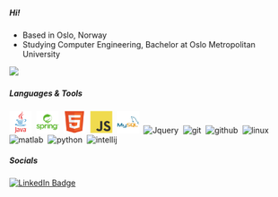 ##### Hi! 

- Based in Oslo, Norway
- Studying Computer Engineering, Bachelor at Oslo Metropolitan University
 

<img src="https://github-readme-stats.vercel.app/api/top-langs?username=zluvsand&layout=compact"/>



##### Languages & Tools   

<div>     
  <img src="https://github.com/devicons/devicon/blob/master/icons/java/java-original-wordmark.svg" title="Java" alt="Java" width="40" height="40"/>&nbsp;
  <img src="https://github.com/devicons/devicon/blob/master/icons/spring/spring-original-wordmark.svg" title="Spring" alt="Spring" width="40" height="40"/>&nbsp;
  <img src="https://github.com/devicons/devicon/blob/master/icons/html5/html5-original.svg" title="HTML5" alt="HTML" width="40" height="40"/>&nbsp;
  <img src="https://github.com/devicons/devicon/blob/master/icons/javascript/javascript-original.svg" title="JavaScript" alt="JavaScript" width="40" height="40"/>&nbsp;
  <img src="https://github.com/devicons/devicon/blob/master/icons/mysql/mysql-original-wordmark.svg" title="MySQL"  alt="MySQL" width="40" height="40"/>&nbsp;
  <img src="https://cdn.jsdelivr.net/gh/devicons/devicon/icons/jquery/jquery-original-wordmark.svg" title="Jquery"  alt="Jquery" width="40" height="40"/>&nbsp;     
  <img src="https://cdn.jsdelivr.net/gh/devicons/devicon/icons/git/git-original-wordmark.svg" title="git" alt="git" width="40" height="40"/>&nbsp;
  <img src="https://cdn.jsdelivr.net/gh/devicons/devicon/icons/github/github-original-wordmark.svg" title="github" alt="github" width="40" height="40"/>&nbsp;
  <img src="https://cdn.jsdelivr.net/gh/devicons/devicon/icons/linux/linux-original.svg" title="linux" alt="linux" width="40" height="40"/>&nbsp;
  <img src="https://cdn.jsdelivr.net/gh/devicons/devicon/icons/matlab/matlab-original.svg" title="matlab" alt="matlab" width="40" height="40"/>&nbsp;
  <img src="https://cdn.jsdelivr.net/gh/devicons/devicon/icons/python/python-original-wordmark.svg" title="python" alt="python" width="40" height="40"/>&nbsp;
  <img src="https://cdn.jsdelivr.net/gh/devicons/devicon/icons/intellij/intellij-plain-wordmark.svg" title="intellij" alt="intellij" width="40" height="40"/>&nbsp;
</div>




##### Socials

<div id="badges">
  <a href="https://www.linkedin.com/in/jenani-kumar-10b753194/">
    <img src="https://img.shields.io/badge/LinkedIn-blue?style=for-the-badge&logo=linkedin&logoColor=white" alt="LinkedIn Badge"/>
  </a>
</div>



